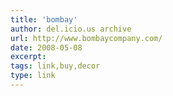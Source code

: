 ```yaml
---
title: 'bombay'
author: del.icio.us archive
url: http://www.bombaycompany.com/
date: 2008-05-08
excerpt: 
tags: link,buy,decor
type: link
---
```

